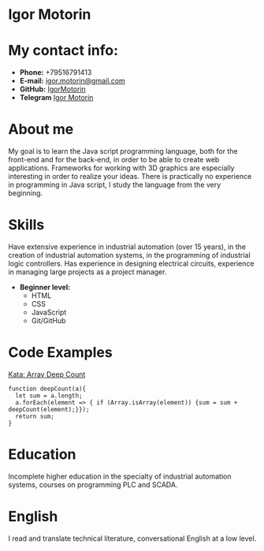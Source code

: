 # Igor Motorin
# My contact info:

* **Phone:** +79516791413
* **E-mail:** [igor.motorin@gmail.com](igor.motorin@gmail.com)
* **GitHub:** [IgorMotorin](https://github.com/IgorMotorin)
* **Telegram** [Igor Motorin](https://t.me/igor_axi)

# About me
My goal is to learn the Java script programming language, both for the front-end and for the back-end, in order to be able to create web applications. Frameworks for working with 3D graphics are especially interesting in order to realize your ideas. There is practically no experience in programming in Java script, I study the language from the very beginning.

# Skills
Have extensive experience in industrial automation (over 15 years), in the creation of industrial automation systems, in the programming of industrial logic controllers. Has experience in designing electrical circuits, experience in managing large projects as a project manager.

* **Beginner level:**
    * HTML
    * CSS
    * JavaScript
    * Git/GitHub

# Code Examples

[Kata: Array Deep Count](https://www.codewars.com/kata/596f72bbe7cd7296d1000029)

```
function deepCount(a){
  let sum = a.length;
  a.forEach(element => { if (Array.isArray(element)) {sum = sum + deepCount(element);}});
  return sum;
}
```
# Education
Incomplete higher education in the specialty of industrial automation systems, courses on programming PLC and SCADA.

# English
I read and translate technical literature, conversational English at a low level.